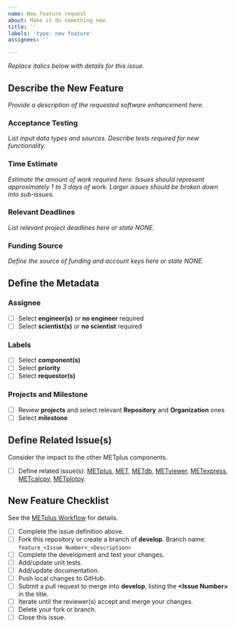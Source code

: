 ```yaml
---
name: New feature request
about: Make it do something new
title: ''
labels: 'type: new feature'
assignees: ''

---
```


*Replace italics below with details for this issue.*

## Describe the New Feature ##
*Provide a description of the requested software enhancement here.*

### Acceptance Testing ###
*List input data types and sources.*
*Describe tests required for new functionality.*

### Time Estimate ###
*Estimate the amount of work required here.*
*Issues should represent approximately 1 to 3 days of work.*
*Larger issues should be broken down into sub-issues.*

### Relevant Deadlines ###
*List relevant project deadlines here or state NONE.*

### Funding Source ###
*Define the source of funding and account keys here or state NONE.*

## Define the Metadata ##

### Assignee ###
- [ ] Select **engineer(s)** or **no engineer** required
- [ ] Select **scientist(s)** or **no scientist** required

### Labels ###
- [ ] Select **component(s)**
- [ ] Select **priority**
- [ ] Select **requestor(s)**

### Projects and Milestone ###
- [ ] Review **projects** and select relevant **Repository** and **Organization** ones
- [ ] Select **milestone**

## Define Related Issue(s) ##
Consider the impact to the other METplus components.
- [ ] Define related issue(s): [METplus](https://github.com/NCAR/METplus/issues/new/choose), [MET](https://github.com/NCAR/MET/issues/new/choose), [METdb](https://github.com/NCAR/METdb/issues/new/choose), [METviewer](https://github.com/NCAR/METviewer/issues/new/choose), [METexpress](https://github.com/NCAR/METexpress/issues/new/choose), [METcalcpy](https://github.com/NCAR/METcalcpy/issues/new/choose), [METplotpy](https://github.com/NCAR/METplotpy/issues/new/choose).

## New Feature Checklist ##
See the [METplus Workflow](https://ncar.github.io/METplus/Contributors_Guide/github_workflow.html) for details.
- [ ] Complete the issue definition above.
- [ ] Fork this repository or create a branch of **develop**.
Branch name: `feature_<Issue Number>_<Description>`
- [ ] Complete the development and test your changes.
- [ ] Add/update unit tests.
- [ ] Add/update documentation.
- [ ] Push local changes to GitHub.
- [ ] Submit a pull request to merge into **develop**, listing the **\<Issue Number\>** in the title.
- [ ] Iterate until the reviewer(s) accept and merge your changes.
- [ ] Delete your fork or branch.
- [ ] Close this issue.

